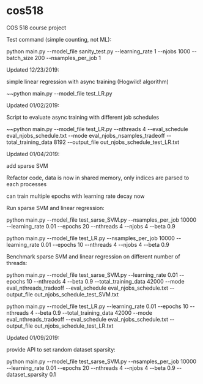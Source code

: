 # cos518
COS 518 course project

Test command (simple counting, not ML):

python main.py --model_file sanity_test.py --learning_rate 1 --njobs 1000 --batch_size 200 --nsamples_per_job 1

Updated 12/23/2019:

simple linear regression with async training (Hogwild! algorithm)

~~python main.py --model_file test_LR.py

Updated 01/02/2019:

Script to evaluate async training with different job schedules

~~python main.py --model_file test_LR.py --nthreads 4 --eval_schedule eval_njobs_schedule.txt --mode eval_njobs_nsamples_tradeoff --total_training_data 8192 --output_file out_njobs_schedule_test_LR.txt

Updated 01/04/2019:

add sparse SVM

Refactor code, data is now in shared memory, only indices are parsed to each processes

can train multiple epochs with learning rate decay now

Run sparse SVM and linear regression:

python main.py --model_file test_sarse_SVM.py --nsamples_per_job 10000 --learning_rate 0.01 --epochs 20 --nthreads 4 --njobs 4 --beta 0.9

python main.py --model_file test_LR.py --nsamples_per_job 10000 --learning_rate 0.01 --epochs 10 --nthreads 4 --njobs 4 --beta 0.9

Benchmark sparse SVM and linear regression on different number of threads:

python main.py --model_file test_sarse_SVM.py --learning_rate 0.01 --epochs 10 --nthreads 4 --beta 0.9 --total_training_data 42000 --mode eval_nthreads_tradeoff --eval_schedule eval_njobs_schedule.txt --output_file out_njobs_schedule_test_SVM.txt

python main.py --model_file test_LR.py --learning_rate 0.01 --epochs 10 --nthreads 4 --beta 0.9 --total_training_data 42000 --mode eval_nthreads_tradeoff --eval_schedule eval_njobs_schedule.txt --output_file out_njobs_schedule_test_LR.txt

Updated 01/09/2019:

provide API to set random dataset sparsity:

python main.py --model_file test_sarse_SVM.py --nsamples_per_job 10000 --learning_rate 0.01 --epochs 20 --nthreads 4 --njobs 4 --beta 0.9 --dataset_sparsity 0.1